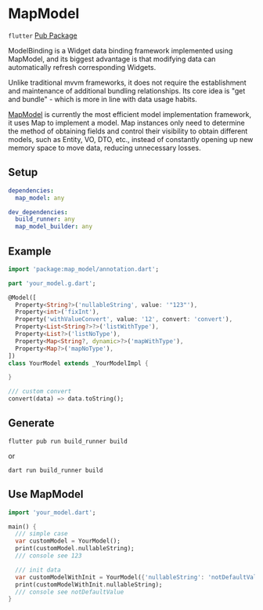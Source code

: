 # MapModel

`flutter` [Pub Package](https://pub.dev/packages/model_binding)

ModelBinding is a Widget data binding framework implemented using MapModel, and its biggest advantage is that modifying data can automatically refresh corresponding Widgets.

Unlike traditional mvvm frameworks, it does not require the establishment and maintenance of additional bundling relationships. Its core idea is "get and bundle" - which is more in line with data usage habits.

[MapModel](https://pub.dev/packages/map_model) is currently the most efficient model implementation framework, it uses Map to implement a model.
Map instances only need to determine the method of obtaining fields and control their visibility to obtain different models, such as Entity, VO, DTO, etc., instead of constantly opening up new memory space to move data, reducing unnecessary losses.
## Setup

```yaml
dependencies:
  map_model: any

dev_dependencies:
  build_runner: any
  map_model_builder: any
```

## Example

```dart
import 'package:map_model/annotation.dart';

part 'your_model.g.dart';

@Model([
  Property<String?>('nullableString', value: '"123"'),
  Property<int>('fixInt'),
  Property('withValueConvert', value: '12', convert: 'convert'),
  Property<List<String?>?>('listWithType'),
  Property<List?>('listNoType'),
  Property<Map<String?, dynamic>?>('mapWithType'),
  Property<Map?>('mapNoType'),
])
class YourModel extends _YourModelImpl {

}

/// custom convert
convert(data) => data.toString();

```

## Generate

```shell
flutter pub run build_runner build
```
or

```shell
dart run build_runner build
```

## Use MapModel

```dart
import 'your_model.dart';

main() {
  /// simple case
  var customModel = YourModel();
  print(customModel.nullableString);
  /// console see 123

  /// init data
  var customModelWithInit = YourModel({'nullableString': 'notDefaultValue'});
  print(customModelWithInit.nullableString);
  /// console see notDefaultValue
}

```